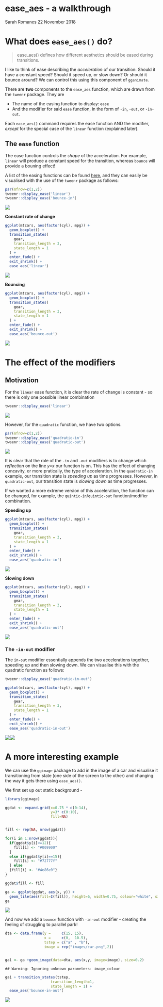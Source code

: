 ease\_aes - a walkthrough
================
Sarah Romanes
22 November 2018

# What does `ease_aes()` do?

> ease\_aes() defines how different aesthetics should be eased during
> transitions.

I like to think of ease describing the *acceleration* of our transition.
Should it have a constant speed? Should it speed up, or slow down? Or
should it bounce around? We can control this using this component of
`gganimate`.

There are **two** components to the `ease_aes` function, which are drawn
from the `tweenr` package. They are

  - The name of the easing function to display: `ease`
  - And the modifier for said `ease` function, in the form of `-in`,
    `-out`, or `-in-out`.

Each `ease_aes()` command requires the ease function AND the modifier,
*except* for the special case of the `linear` function (explained later).

## The `ease` function

The ease function controls the *shape* of the acceleration. For example,
`linear` will produce a constant speed for the transition, whereas
`bounce` will provide a bouning effect\!

A list of the easing functions can be found
[here](https://www.rdocumentation.org/packages/tweenr/versions/0.1.5/topics/display_ease),
and they can easily be visualised with the use of the `tweenr` package
as follows:

``` r
par(mfrow=c(1,2))
tweenr::display_ease('linear')
tweenr::display_ease('bounce-in')
```

![](ease_aes_files/figure-gfm/unnamed-chunk-2-1.png)<!-- -->

**Constant rate of change**

``` r
ggplot(mtcars, aes(factor(cyl), mpg)) + 
  geom_boxplot() + 
  transition_states(
    gear,
    transition_length = 3,
    state_length = 1
  ) +
  enter_fade() + 
  exit_shrink() +
  ease_aes('linear')
```

![](ease_aes_files/figure-gfm/unnamed-chunk-3-1.gif)<!-- -->

**Bouncing**

``` r
ggplot(mtcars, aes(factor(cyl), mpg)) + 
  geom_boxplot() + 
  transition_states(
    gear,
    transition_length = 3,
    state_length = 1
  ) +
  enter_fade() + 
  exit_shrink() +
  ease_aes('bounce-out')
```

![](ease_aes_files/figure-gfm/unnamed-chunk-4-1.gif)<!-- -->

# The effect of the modifiers

## Motivation

For the `linear` ease function, it is clear the rate of change is
constant - so there is only one possible linear combination

``` r
tweenr::display_ease('linear')
```

![](ease_aes_files/figure-gfm/unnamed-chunk-5-1.png)<!-- -->

However, for the `quadratic` function, we have two options.

``` r
par(mfrow=c(1,2))
tweenr::display_ease('quadratic-in')
tweenr::display_ease('quadratic-out')
```

![](ease_aes_files/figure-gfm/unnamed-chunk-6-1.png)<!-- -->

It is clear that the role of the `-in` and `-out` modifiers is to change
which *reflection* on the line *y=x* our function is on. This has the
effect of changing concavity, or more pratically, the type of
acceleration. In the `quadratic-in` example, our transition state is
*speeding up* as time progresses. However, in `quadratic-out`, our
transition state is *slowing down* as time progresses.

If we wanted a more extreme version of this acceleration, the function can be changed, for example, the `quintic-in`/`quintic-out` function/modifier combination. 

**Speeding up**

``` r
ggplot(mtcars, aes(factor(cyl), mpg)) + 
  geom_boxplot() + 
  transition_states(
    gear,
    transition_length = 3,
    state_length = 1
  ) +
  enter_fade() + 
  exit_shrink() +
  ease_aes('quadratic-in')
```

![](ease_aes_files/figure-gfm/unnamed-chunk-7-1.gif)<!-- -->

**Slowing down**

``` r
ggplot(mtcars, aes(factor(cyl), mpg)) + 
  geom_boxplot() + 
  transition_states(
    gear,
    transition_length = 3,
    state_length = 1
  ) +
  enter_fade() + 
  exit_shrink() +
  ease_aes('quadratic-out')
```

![](ease_aes_files/figure-gfm/unnamed-chunk-8-1.gif)<!-- -->

### The `-in-out` modifier

The `in-out` modifier essentially appends the two accelerations
together, speeding up and then slowing down. We can visualise this with
the quadratic function as follows:

``` r
tweenr::display_ease('quadratic-in-out')

ggplot(mtcars, aes(factor(cyl), mpg)) + 
  geom_boxplot() + 
  transition_states(
    gear,
    transition_length = 3,
    state_length = 1
  ) +
  enter_fade() + 
  exit_shrink() +
  ease_aes('quadratic-in-out')
```

![](ease_aes_files/figure-gfm/unnamed-chunk-9-1.png)<!-- -->![](ease_aes_files/figure-gfm/unnamed-chunk-9-1.gif)<!-- -->

# A more interesting example

We can use the `ggimage` package to add in the image of a car and
visualise it transitioning from state (one side of the screen to the
other) and changing the way it gets there using `ease_aes()`.

We first set up out static background -

``` r
library(ggimage)

ggdat <- expand.grid(x=0.75 * c(0:14),
                     y=3* c(0:10),
                     fill=NA)


fill <- rep(NA, nrow(ggdat))

for(i in 1:nrow(ggdat)){
  if(ggdat$y[i]<=12){
    fill[i] <- "#009900"
  }
  else if(ggdat$y[i]==15){
    fill[i] <- "#72777f"
  } else
  {fill[i] <- "#4e86e0"}
}

ggdat$fill <- fill

ga <- ggplot(ggdat, aes(x, y)) +
  geom_tile(aes(fill=I(fill)), height=6, width=0.75, colour="white", size=1.2) +theme_void()
ga
```

![](ease_aes_files/figure-gfm/unnamed-chunk-10-1.png)<!-- -->

And now we add a `bounce` function with `-in-out` modifier - creating
the feeling of struggling to parallel park\!

``` r
dta <- data.frame(y =     c(15, 15),
                  x =     c(0,  10.5),
                  tstep = c("a" , "b"),
                  image = rep("images/car.png",2))


ga1 <- ga +geom_image(data=dta, aes(x,y, image=image), size=0.2)
```

    ## Warning: Ignoring unknown parameters: image_colour

``` r
ga1 + transition_states(tstep,
                     transition_length=1,
                     state_length = 1) +
  ease_aes('bounce-in-out')
```

![](ease_aes_files/figure-gfm/unnamed-chunk-11-1.gif)<!-- -->

